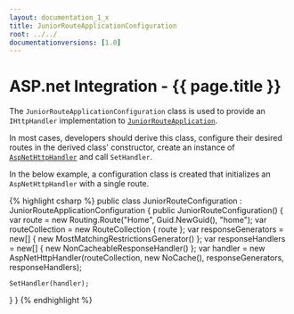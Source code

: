 ```yaml
---
layout: documentation_1_x
title: JuniorRouteApplicationConfiguration
root: ../../
documentationversions: [1.0]
---
```

ASP.net Integration - {{ page.title }}
=
The ```JuniorRouteApplicationConfiguration``` class is used to provide an ```IHttpHandler``` implementation to [```JuniorRouteApplication```](juniorrouteapplication.html).

In most cases, developers should derive this class, configure their desired routes in the derived class' constructor, create an instance of [```AspNetHttpHandler```](aspnethttphandler.html) and call ```SetHandler```.

In the below example, a configuration class is created that initializes an ```AspNetHttpHandler``` with a single route.

{% highlight csharp %}
public class JuniorRouteConfiguration : JuniorRouteApplicationConfiguration
{
  public JuniorRouteConfiguration()
  {
    var route = new Routing.Route("Home", Guid.NewGuid(), "home");
    var routeCollection = new RouteCollection { route };
    var responseGenerators = new[] { new MostMatchingRestrictionsGenerator() };
    var responseHandlers = new[] { new NonCacheableResponseHandler() };
    var handler = new AspNetHttpHandler(routeCollection, new NoCache(), responseGenerators, responseHandlers);

    SetHandler(handler);
  }
}
{% endhighlight %}